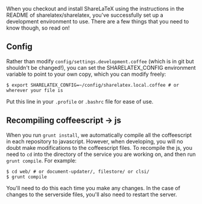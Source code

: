 When you checkout and install ShareLaTeX using the instructions in the README of sharelatex/sharelatex, you've successfully set up a development environment to use. There are a few things that you need to know though, so read on!

Config
------

Rather than modify `config/settings.development.coffee` (which is in git but shouldn't be changed!), you can set the SHARELATEX_CONFIG environment variable to point to your own copy, which you can modify freely:

    $ export SHARELATEX_CONFIG=~/config/sharelatex.local.coffee # or wherever your file is

Put this line in your `.profile` or `.bashrc` file for ease of use.

Recompiling coffeescript -> js
------------------------------

When you run `grunt install`, we automatically compile all the coffeescript in each repository to javascript. However, when developing, you will no doubt make modifications to the coffeescript files. To recompile the js, you need to `cd` into the directory of the service you are working on, and then run `grunt compile`. For example:

    $ cd web/ # or document-updater/, filestore/ or clsi/
    $ grunt compile

You'll need to do this each time you make any changes. In the case of changes to the serverside files, you'll also need to restart the server.